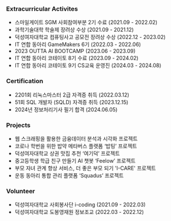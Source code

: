 ### Extracurricular Activites 
- 스마일게이트 SGM 사회참여부분 2기 수료 (2021.09 - 2022.02)
- 과학기술대학 학술제 장려상 수상 (2021.09 - 2021.12)
- 덕성여자대학교 컴퓨팅사고 공모전 장려상 수상 (2022.12 - 2023.02)
- IT 연합 동아리 GameMakers 6기 (2022.03 - 2022.06)
- 2023 OUTTA AI BOOTCAMP (2023.06 - 2023.09)
- IT 연합 동아리 코테이토 8기 수료 (2023.09 - 2024.02)
- IT 연합 동아리 코테이토 9기 CS교육 운영진 (2024.03 - 2024.08)

### Certification
- 2201회 리눅스마스터 2급 자격증 취득 (2022.03.12)
- 51회 SQL 개발자 (SQLD) 자격증 취득 (2023.12.15)
- 2024년 정보처리기사 필기 합격 (2024.06.05)

### Projects 
- 웹 스크래핑을 활용한 금융데이터 분석과 시각화 프로젝트
- 코로나 학번을 위한 밥약 메타버스 플랫폼 ‘밥팅’ 프로젝트
- 덕성여자대학교 상권 맛집 추천 ‘여기덕’ 프로젝트
- 중고등학생 학급 친구 만들기 AI 챗봇 ‘Feelow’ 프로젝트
- 부모 자녀 관계 향상 서비스, 더 좋은 부모 되기 'I-CARE' 프로젝트
- 운동 동아리 통합 관리 플랫폼 ‘Squadus’ 프로젝트

### Volunteer
- 덕성여자대학교 사회봉사단 i-coding (2021.09 - 2022.03) 
- 덕성여자대학교 도봉영재원 정보조교 (2022.03 - 2022.12)
